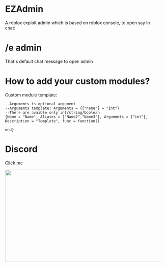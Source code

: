 # EZAdmin

A roblox exploit admin which is based on roblox console, to open say in chat:

# /e admin
That's default chat message to open admin

# How to add your custom modules?

Custom module template:

```
--Arguments is optional argument
--Arguments template: Arguments = {["name"] = "int"}
--There are avaible only int/string/boolean
{Name = "Name", Aliases = {"Name2","Name3"}, Arguments = {"int"}, Description = "Template", func = function()

end}
```
# Discord

[Click me](https://discord.gg/b86vM8QCbf)

<p align="center">
  <img width="1000" height="300" src="https://media1.tenor.com/images/4ff9cef8e5410468ca8a50162738b75f/tenor.gif?itemid=23835298">
</p>
